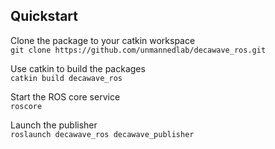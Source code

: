 
## Quickstart

Clone the package to your catkin workspace<br>
`git clone https://github.com/unmannedlab/decawave_ros.git`

Use catkin to build the packages<br>
`catkin build decawave_ros`

Start the ROS core service<br>
`roscore`

Launch the publisher<br>
`roslaunch decawave_ros decawave_publisher`